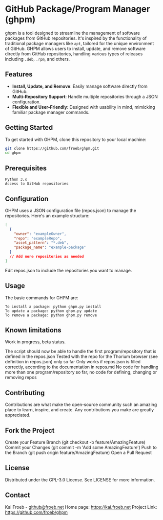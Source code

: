 # GitHub Package/Program Manager (ghpm)

ghpm is a tool designed to streamline the management of software packages from GitHub repositories. It's inspired by the functionality of traditional package managers like `apt`, tailored for the unique environment of GitHub. GHPM allows users to install, update, and remove software directly from GitHub repositories, handling various types of releases including `.deb`, `.rpm`, and others.

## Features

- **Install, Update, and Remove**: Easily manage software directly from GitHub.
- **Multi-Repository Support**: Handle multiple repositories through a JSON configuration.
- **Flexible and User-Friendly**: Designed with usability in mind, mimicking familiar package manager commands.

## Getting Started

To get started with GHPM, clone this repository to your local machine:

```bash
git clone https://github.com/froeb/ghpm.git
cd ghpm
```

## Prerequisites

    Python 3.x
    Access to GitHub repositories


## Configuration

GHPM uses a JSON configuration file (repos.json) to manage the repositories. Here's an example structure:

```json
[
  {
    "owner": "exampleOwner",
    "repo": "exampleRepo",
    "asset_pattern": "*.deb",
    "package_name": "example-package"
  }
  // Add more repositories as needed
]
```

Edit repos.json to include the repositories you want to manage.

## Usage

The basic commands for GHPM are:

    To install a package: python ghpm.py install
    To update a package: python ghpm.py update
    To remove a package: python ghpm.py remove

## Known limitations

Work in progress, beta status.

The script should now be able to handle the first program/repository that is defined in the repos.json
Tested with the repo for the Thorium browser (see definition in repos.json) only so far
Only works if repos.json is filled correctly, according to the documentation in repos.md
No code for handling more than one program/repository so far, no code for defining, changing or removing repos

## Contributing

Contributions are what make the open-source community such an amazing place to learn, inspire, and create. Any contributions you make are greatly appreciated.

## Fork the Project
Create your Feature Branch (git checkout -b feature/AmazingFeature)
Commit your Changes (git commit -m 'Add some AmazingFeature')
Push to the Branch (git push origin feature/AmazingFeature)
Open a Pull Request


## License

Distributed under the GPL-3.0 License. See LICENSE for more information.

## Contact

Kai Froeb - github@froeb.net
Home page: https://kai.froeb.net
Project Link: https://github.com/froeb/ghpm
